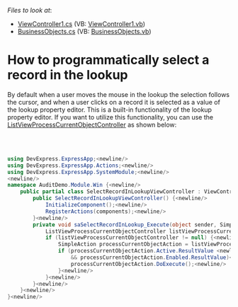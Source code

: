 <!-- default file list -->
*Files to look at*:

* [ViewController1.cs](./CS/WinSolution.Module.Win/ViewController1.cs) (VB: [ViewController1.vb](./VB/WinSolution.Module.Win/ViewController1.vb))
* [BusinessObjects.cs](./CS/WinSolution.Module/BusinessObjects.cs) (VB: [BusinessObjects.vb](./VB/WinSolution.Module/BusinessObjects.vb))
<!-- default file list end -->
# How to programmatically select a record in the lookup


<p>By default when a user moves the mouse in the lookup the selection follows the cursor, and when a user clicks on a record it is selected as a value of the lookup property editor. This is a built-in functionality of the lookup property editor. If you want to utilize this functionality, you can use the <a href="http://documentation.devexpress.com/#Xaf/clsDevExpressExpressAppSystemModuleListViewProcessCurrentObjectControllertopic"><u>ListViewProcessCurrentObjectController</u></a> as shown below:</p>
<br> <br>


```cs
using DevExpress.ExpressApp;<newline/>
using DevExpress.ExpressApp.Actions;<newline/>
using DevExpress.ExpressApp.SystemModule;<newline/>
<newline/>
namespace AuditDemo.Module.Win {<newline/>
    public partial class SelectRecordInLookupViewController : ViewController<ListView> {<newline/>
        public SelectRecordInLookupViewController() {<newline/>
            InitializeComponent();<newline/>
            RegisterActions(components);<newline/>
        }<newline/>
        private void saSelectRecordInLookup_Execute(object sender, SimpleActionExecuteEventArgs e) {<newline/>
            ListViewProcessCurrentObjectController listViewProcessCurrentObjectController = Frame.GetController<ListViewProcessCurrentObjectController>();<newline/>
            if (listViewProcessCurrentObjectController != null) {<newline/>
                SimpleAction processCurrentObjectAction = listViewProcessCurrentObjectController.ProcessCurrentObjectAction;<newline/>
                if (processCurrentObjectAction.Active.ResultValue <newline/>
                    && processCurrentObjectAction.Enabled.ResultValue)<newline/>
                    processCurrentObjectAction.DoExecute();<newline/>
                }<newline/>
            }<newline/>
        }<newline/>
    }<newline/>
}<newline/>

```


<p> </p>

<br/>


